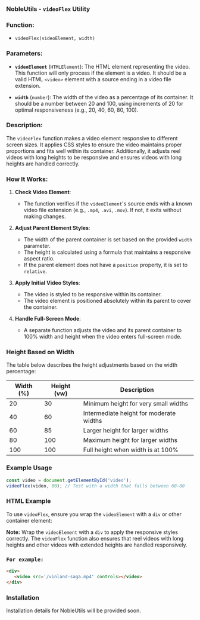 ### NobleUtils - `videoFlex` Utility

### Function:
 
- `videoFlex(videoElement, width)`

### Parameters:

- **`videoElement`** (`HTMLElement`): The HTML element representing the video. This function will only process if the element is a video. It should be a valid HTML `<video>` element with a source ending in a video file extension.
  
- **`width`** (`number`): The width of the video as a percentage of its container. It should be a number between 20 and 100, using increments of 20 for optimal responsiveness (e.g., 20, 40, 60, 80, 100).

### Description:

The `videoFlex` function makes a video element responsive to different screen sizes. It applies CSS styles to ensure the video maintains proper proportions and fits well within its container. Additionally, it adjusts reel videos with long heights to be responsive and ensures videos with long heights are handled correctly.

### How It Works:

1. **Check Video Element**:
   - The function verifies if the `videoElement`'s source ends with a known video file extension (e.g., `.mp4`, `.avi`, `.mov`). If not, it exits without making changes.

2. **Adjust Parent Element Styles**:
   - The width of the parent container is set based on the provided `width` parameter.
   - The height is calculated using a formula that maintains a responsive aspect ratio.
   - If the parent element does not have a `position` property, it is set to `relative`.

3. **Apply Initial Video Styles**:
   - The video is styled to be responsive within its container.
   - The video element is positioned absolutely within its parent to cover the container.

4. **Handle Full-Screen Mode**:
   - A separate function adjusts the video and its parent container to 100% width and height when the video enters full-screen mode.

### Height Based on Width

The table below describes the height adjustments based on the width percentage:

| Width (%) | Height (vw) | Description                                 |
|-----------|-------------|---------------------------------------------|
| 20        | 30          | Minimum height for very small widths        |
| 40        | 60          | Intermediate height for moderate widths     |
| 60        | 85          | Larger height for larger widths             |
| 80        | 100         | Maximum height for larger widths            |
| 100       | 100         | Full height when width is at 100%           |

### Example Usage

```javascript
const video = document.getElementById('video');
videoFlex(video, 80); // Test with a width that falls between 60-80
```

### HTML Example

To use `videoFlex`, ensure you wrap the `videoElement` with a `div` or other container element:



**Note:** Wrap the `videoElement` with a `div` to apply the responsive styles correctly. The `videoFlex` function also ensures that reel videos with long heights and other videos with extended heights are handled responsively.

### `For example:`

```html
<div>
   <video src='/vinland-saga.mp4' controls></video>
</div>
```

### Installation

Installation details for NobleUtils will be provided soon. 